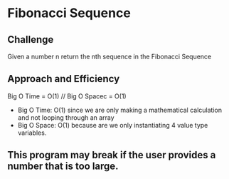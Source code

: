 # Fibonacci Sequence

## Challenge
Given a number n return the nth sequence in the Fibonacci Sequence

## Approach and Efficiency
Big O Time = O(1) // Big O Spacec = O(1)
- Big O Time: O(1) since we are only making a mathematical calculation and not looping through an array
- Big O Space: O(1) because are we only instantiating 4 value type variables.

## This program may break if the user provides a number that is too large.